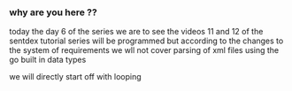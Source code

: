 ### why are you here ??

today the day 6 of the series we are to see the videos 11 and 12 of the sentdex tutorial series will be programmed 
    but according to the changes to the system of requirements
we wll not cover parsing of xml files using the go built in data types

we will directly start off with looping

 